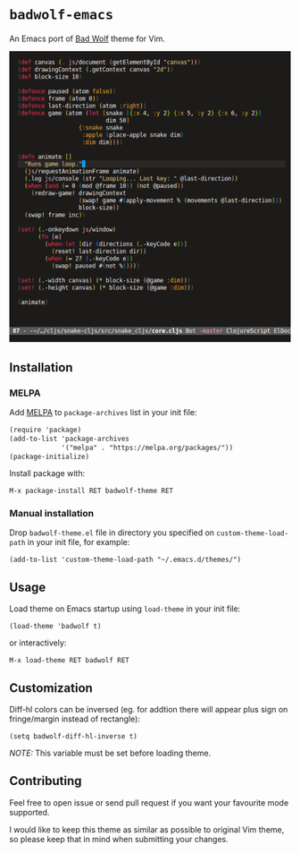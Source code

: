 `badwolf-emacs`
===============

An Emacs port of [Bad Wolf](https://github.com/sjl/badwolf) theme for
Vim.

![](screenshots/cljs.png)

Installation
------------

### MELPA

Add [MELPA](https://melpa.org/#/getting-started) to `package-archives`
list in your init file:

```
(require 'package)
(add-to-list 'package-archives
             '("melpa" . "https://melpa.org/packages/"))
(package-initialize)
```

Install package with:

```
M-x package-install RET badwolf-theme RET
```

### Manual installation

Drop `badwolf-theme.el` file in directory you specified on
`custom-theme-load-path` in your init file, for example:

```
(add-to-list 'custom-theme-load-path "~/.emacs.d/themes/")
```

Usage
-----

Load theme on Emacs startup using `load-theme` in your init file:

```
(load-theme 'badwolf t)
```

or interactively:

```
M-x load-theme RET badwolf RET
```

Customization
-------------

Diff-hl colors can be inversed (eg. for addtion there will appear plus
sign on fringe/margin instead of rectangle):

``` emacs-lisp
(setq badwolf-diff-hl-inverse t)
```

*NOTE:* This variable must be set before loading theme.

Contributing
------------

Feel free to open issue or send pull request if you want your
favourite mode supported.

I would like to keep this theme as similar as possible to original Vim
theme, so please keep that in mind when submitting your changes.
